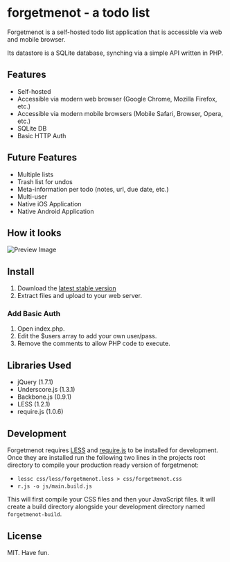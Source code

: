 forgetmenot - a todo list
===========

Forgetmenot is a self-hosted todo list application that is accessible via web and mobile browser.

Its datastore is a SQLite database, synching via a simple API written in PHP.

Features
--------
*  Self-hosted
*  Accessible via modern web browser (Google Chrome, Mozilla Firefox, etc.)
*  Accessible via modern mobile browsers (Mobile Safari, Browser, Opera, etc.)
*  SQLite DB
*  Basic HTTP Auth


Future Features
---------------
*  Multiple lists
*  Trash list for undos
*  Meta-information per todo (notes, url, due date, etc.)
*  Multi-user
*  Native iOS Application
*  Native Android Application


How it looks
--------------
![Preview Image](https://github.com/hswolff/forgetmenot/raw/master/screenshot.png)


Install
----------------
1.  Download the [latest stable version](https://github.com/hswolff/forgetmenot/tarball/master)
2.  Extract files and upload to your web server.

### Add Basic Auth
1.  Open index.php.
2.  Edit the $users array to add your own user/pass.
3.  Remove the comments to allow PHP code to execute.


Libraries Used
------------
*  jQuery (1.7.1)
*  Underscore.js (1.3.1)
*  Backbone.js (0.9.1)
*  LESS (1.2.1)
*  require.js (1.0.6)


Development
--------
Forgetmenot requires [LESS](http://lesscss.org/#-server-side-usage) and [require.js](http://requirejs.org/docs/node.html#3) to be installed for development.  Once they are installed run the following two lines in the projects root directory to compile your production ready version of forgetmenot:

*  `lessc css/less/forgetmenot.less > css/forgetmenot.css`
*  `r.js -o js/main.build.js`

This will first compile your CSS files and then your JavaScript files.  It will create a build directory alongside your development directory named `forgetmenot-build`.


License
-------
MIT.  Have fun.